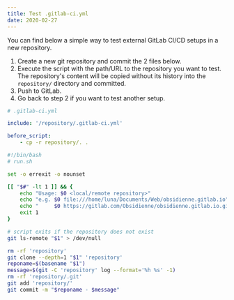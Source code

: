 ```yaml
---
title: Test .gitlab-ci.yml
date: 2020-02-27
---
```


You can find below a simple way to test external GitLab CI/CD setups in a new
repository.

1. Create a new git repository and commit the 2 files below.
2. Execute the script with the path/URL to the repository you want to test. The
   repository's content will be copied without its history into the
   `repository/` directory and committed.
3. Push to GitLab.
4. Go back to step 2 if you want to test another setup.

~~~yml
# .gitlab-ci.yml

include: '/repository/.gitlab-ci.yml'

before_script:
    - cp -r repository/. .
~~~

~~~bash
#!/bin/bash
# run.sh

set -o errexit -o nounset

[[ "$#" -lt 1 ]] && {
    echo "Usage: $0 <local/remote repository>"
    echo "e.g. $0 file:///home/luna/Documents/Web/obsidienne.gitlab.io"
    echo "     $0 https://gitlab.com/Obsidienne/obsidienne.gitlab.io.git"
    exit 1
}

# script exits if the repository does not exist
git ls-remote "$1" > /dev/null

rm -rf 'repository'
git clone --depth=1 "$1" 'repository'
reponame=$(basename "$1")
message=$(git -C 'repository' log --format='%h %s' -1)
rm -rf 'repository/.git'
git add 'repository/'
git commit -m "$reponame - $message"
~~~
